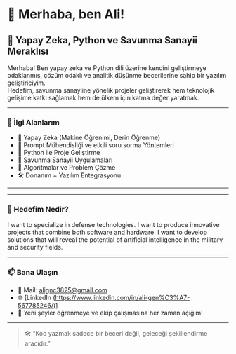 # 👋 Merhaba, ben Ali!  
## 🧠 Yapay Zeka, Python ve Savunma Sanayii Meraklısı

Merhaba! Ben yapay zeka ve Python dili üzerine kendini geliştirmeye odaklanmış, çözüm odaklı ve analitik düşünme becerilerine sahip bir yazılım geliştiriciyim.  
Hedefim, savunma sanayiine yönelik projeler geliştirerek hem teknolojik gelişime katkı sağlamak hem de ülkem için katma değer yaratmak.

---

### 🚀 İlgi Alanlarım

- 🤖 Yapay Zeka (Makine Öğrenimi, Derin Öğrenme)
- 🎯 Prompt Mühendisliği ve etkili soru sorma Yöntemleri
- 🧩 Python ile Proje Geliştirme
- 🔐 Savunma Sanayii Uygulamaları
- 🧠 Algoritmalar ve Problem Çözme
- 🛠 Donanım + Yazılım Entegrasyonu

---

---

### 🎯 Hedefim Nedir?

I want to specialize in defense technologies. I want to produce innovative projects that combine both software and hardware. I want to develop solutions that will reveal the potential of artificial intelligence in the military and security fields.

---

### 📫 Bana Ulaşın

- 📧 Mail: alignc3825@gmail.com  
- 🌐 [LinkedIn (https://www.linkedin.com/in/ali-gen%C3%A7-567785246/)]
- 🧠 Yeni şeyler öğrenmeye ve ekip çalışmasına her zaman açığım!

---

> 🛠 “Kod yazmak sadece bir beceri değil, geleceği şekillendirme aracıdır.”  
